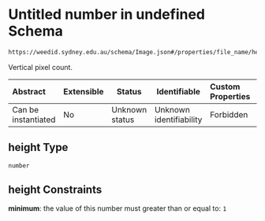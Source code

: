 # Untitled number in undefined Schema

```txt
https://weedid.sydney.edu.au/schema/Image.json#/properties/file_name/height
```

Vertical pixel count.


| Abstract            | Extensible | Status         | Identifiable            | Custom Properties | Additional Properties | Access Restrictions | Defined In                                                          |
| :------------------ | ---------- | -------------- | ----------------------- | :---------------- | --------------------- | ------------------- | ------------------------------------------------------------------- |
| Can be instantiated | No         | Unknown status | Unknown identifiability | Forbidden         | Allowed               | none                | [Image.schema.json\*](out/Image.schema.json "open original schema") |

## height Type

`number`

## height Constraints

**minimum**: the value of this number must greater than or equal to: `1`
